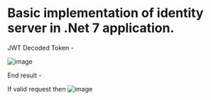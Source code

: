 # Basic implementation of identity server in .Net 7 application. 

JWT Decoded Token - 

![image](https://user-images.githubusercontent.com/98230711/208235151-80eb53be-1d58-4cdd-8709-28bd0b3c394c.png)


End result - 

If valid request then 
![image](https://user-images.githubusercontent.com/98230711/208235168-c2696060-64dc-466f-8083-02922141f921.png)

